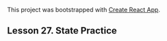 This project was bootstrapped with [Create React App](https://github.com/facebook/create-react-app).

## Lesson 27. State Practice
